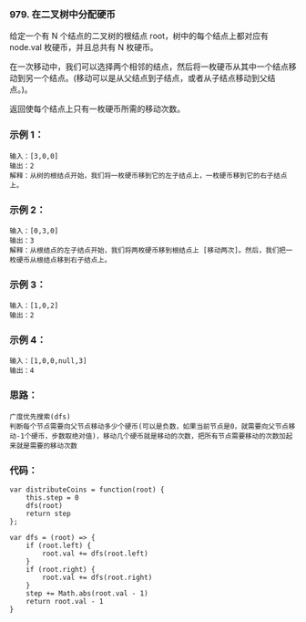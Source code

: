 ### 979. 在二叉树中分配硬币
给定一个有 N 个结点的二叉树的根结点 root，树中的每个结点上都对应有 node.val 枚硬币，并且总共有 N 枚硬币。

在一次移动中，我们可以选择两个相邻的结点，然后将一枚硬币从其中一个结点移动到另一个结点。(移动可以是从父结点到子结点，或者从子结点移动到父结点。)。

返回使每个结点上只有一枚硬币所需的移动次数。

### 示例 1：
    输入：[3,0,0]
    输出：2
    解释：从树的根结点开始，我们将一枚硬币移到它的左子结点上，一枚硬币移到它的右子结点上。

### 示例 2：
    输入：[0,3,0]
    输出：3
    解释：从根结点的左子结点开始，我们将两枚硬币移到根结点上 [移动两次]。然后，我们把一枚硬币从根结点移到右子结点上。

### 示例 3：
    输入：[1,0,2]
    输出：2

### 示例 4：
    输入：[1,0,0,null,3]
    输出：4

### 思路：
    广度优先搜索(dfs)
    判断每个节点需要向父节点移动多少个硬币(可以是负数，如果当前节点是0，就需要向父节点移动-1个硬币，步数取绝对值)，移动几个硬币就是移动的次数，把所有节点需要移动的次数加起来就是需要的移动次数

### 代码：
    var distributeCoins = function(root) {
        this.step = 0
        dfs(root)
        return step
    };

    var dfs = (root) => {
        if (root.left) {
            root.val += dfs(root.left)
        }
        if (root.right) {
            root.val += dfs(root.right)
        }
        step += Math.abs(root.val - 1)
        return root.val - 1
    }